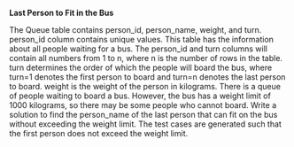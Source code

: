 **Last Person to Fit in the Bus**

The Queue table contains person_id, person_name, weight, and turn.
person_id column contains unique values.
This table has the information about all people waiting for a bus.
The person_id and turn columns will contain all numbers from 1 to n, where n is the number of rows in the table.
turn determines the order of which the people will board the bus, where turn=1 denotes the first person to board and turn=n denotes the last person to board.
weight is the weight of the person in kilograms.
There is a queue of people waiting to board a bus. However, the bus has a weight limit of 1000 kilograms, so there may be some people who cannot board.
Write a solution to find the person_name of the last person that can fit on the bus without exceeding the weight limit. The test cases are generated such that the first person does not exceed the weight limit.
